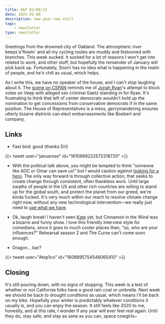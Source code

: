 ```yaml
---
title: D&F 01/08/23
date: 2023-01-08
description: new year new chill
tags: 
    - newsletter
type: newsletter
---
```



Greetings from the drowned city of Oakland. The atmospheric river keeps'a'flowin' and all my cycling routes are muddy and festooned with branches. This week sucked. It sucked for a lot of reasons I won't get into related to work, and other stuff, but hopefully the remainder of January will pick back up. Fortunately, Snorri has no idea what is happening in the realm of people, and he's chill as usual, which helps.

As I write this, we have no speaker of the house, and I can't stop laughing about it. The [scene on CSPAN](https://www.bbc.com/news/world-us-canada-64171119) reminds me of [Jonah Ryan](https://veep.fandom.com/wiki/Jonah_Ryan)'s attempt to block votes on Veep with alleged sex criminal Gaetz standing in for Ryan. It's frustrating to think that left of center democrats wouldn't hold up the nomination to get concessions from conservative democrats if in the same position. The House of Representatives is a mess, gerrymandering ensures utterly bizarre districts can elect embarrassments like Boebert and company. 

## Links

- Fast bird: good (thanks Drl)

{{< tweet user="janusrose" id="1610999222572318720" >}}

- With the political talk above, you might be tempted to think "someone like AOC or Omar can save us!" but I would caution against [looking for a hero](http://rebeccasolnit.net/essay/when-the-hero-is-the-problem/). The only way forward is through collective action, that seeks to create change through consistent, often thankless work. Until large swaths of people in the US and other rich countries are willing to stand up for the global south, and protect the planet from our greed, we're kinda fucked. It's very much within our reach to resolve climate change right now, without any new technological intervention—we really just need to [use what we have](https://tinyletter.com/metafoundry/letters/metafoundry-75-resilience-abundance-decentralization).

- Ok, laugh break! I haven't seen [Kate](https://www.interviewmagazine.com/culture/kate-berlant-in-conversation-with-nathan-fielder) yet, but Cinnamon in the Wind was a bizarre and funny show. I love this friendly interview style for comedians, since it goes to much cooler places than, "so, who are your influences?" Rehearsal season 2 and The Curse can't come soon enough.

- Dragon... bar?

{{< tweet user="Atop1co" id="1608895754546065410" >}}

## Closing

It's still pouring down, with no signs of stopping. This week is a test of whether or not California folks have a good rain coat or umbrella. Next week we should be back to drought conditions as usual, which means I'll be back on my bike. Hopefully your winter is predictably whatever conditions it usually is, and you can enjoy the season. It still feels like 2020 to me, honestly, and at this rate, I wonder if any year will ever feel _real_ again. Until they do, stay safe, and stay as sane as you can, space cowgirls~